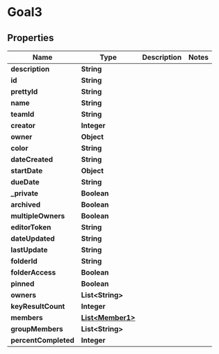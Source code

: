 

# Goal3


## Properties

| Name | Type | Description | Notes |
|------------ | ------------- | ------------- | -------------|
|**description** | **String** |  |  |
|**id** | **String** |  |  |
|**prettyId** | **String** |  |  |
|**name** | **String** |  |  |
|**teamId** | **String** |  |  |
|**creator** | **Integer** |  |  |
|**owner** | **Object** |  |  |
|**color** | **String** |  |  |
|**dateCreated** | **String** |  |  |
|**startDate** | **Object** |  |  |
|**dueDate** | **String** |  |  |
|**_private** | **Boolean** |  |  |
|**archived** | **Boolean** |  |  |
|**multipleOwners** | **Boolean** |  |  |
|**editorToken** | **String** |  |  |
|**dateUpdated** | **String** |  |  |
|**lastUpdate** | **String** |  |  |
|**folderId** | **String** |  |  |
|**folderAccess** | **Boolean** |  |  |
|**pinned** | **Boolean** |  |  |
|**owners** | **List&lt;String&gt;** |  |  |
|**keyResultCount** | **Integer** |  |  |
|**members** | [**List&lt;Member1&gt;**](Member1.md) |  |  |
|**groupMembers** | **List&lt;String&gt;** |  |  |
|**percentCompleted** | **Integer** |  |  |



